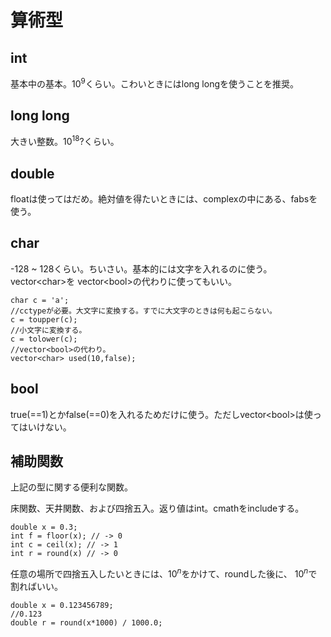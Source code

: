 # 算術型

## int
基本中の基本。$10^{9}$くらい。こわいときにはlong longを使うことを推奨。

## long long
大きい整数。$10^{18}$?くらい。

## double
floatは使ってはだめ。絶対値を得たいときには、complexの中にある、fabsを使う。

## char
-128 ~ 128くらい。ちいさい。基本的には文字を入れるのに使う。vector\<char\>を
vector\<bool\>の代わりに使ってもいい。

~~~~~~{.cpp}
char c = 'a';
//cctypeが必要。大文字に変換する。すでに大文字のときは何も起こらない。
c = toupper(c);
//小文字に変換する。
c = tolower(c);
//vector<bool>の代わり。
vector<char> used(10,false);
~~~~~~

## bool
true(==1)とかfalse(==0)を入れるためだけに使う。ただしvector\<bool\>は使ってはいけない。


## 補助関数
上記の型に関する便利な関数。


床関数、天井関数、および四捨五入。返り値はint。cmathをincludeする。

~~~~~~{.cpp}
double x = 0.3;
int f = floor(x); // -> 0
int c = ceil(x); // -> 1
int r = round(x) // -> 0
~~~~~~

任意の場所で四捨五入したいときには、$10^{n}$をかけて、roundした後に、
$10^{n}$で割ればいい。

~~~~~~{.cpp}
double x = 0.123456789;
//0.123
double r = round(x*1000) / 1000.0;
~~~~~~
